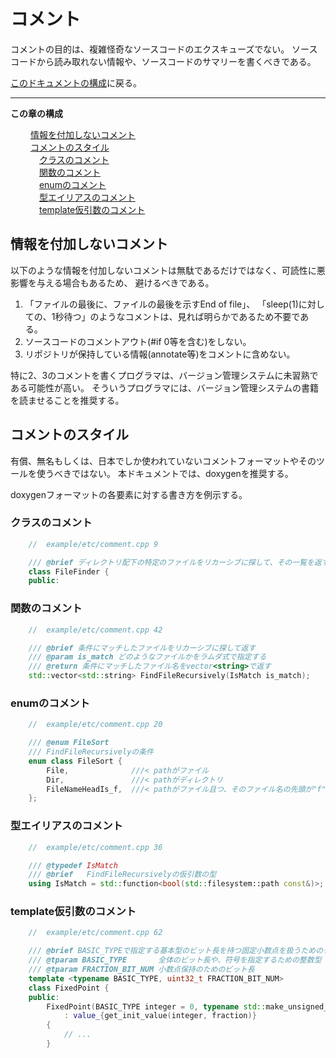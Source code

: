 <!-- ./md/comment.md -->
# コメント <a id="SS_7"></a>
コメントの目的は、複雑怪奇なソースコードのエクスキューズでない。
ソースコードから読み取れない情報や、ソースコードのサマリーを書くべきである。

[このドキュメントの構成](introduction.md#SS_1_7)に戻る。  
___

__この章の構成__

&emsp;&emsp; [情報を付加しないコメント](comment.md#SS_7_1)  
&emsp;&emsp; [コメントのスタイル](comment.md#SS_7_2)  
&emsp;&emsp;&emsp; [クラスのコメント](comment.md#SS_7_2_1)  
&emsp;&emsp;&emsp; [関数のコメント](comment.md#SS_7_2_2)  
&emsp;&emsp;&emsp; [enumのコメント](comment.md#SS_7_2_3)  
&emsp;&emsp;&emsp; [型エイリアスのコメント](comment.md#SS_7_2_4)  
&emsp;&emsp;&emsp; [template仮引数のコメント](comment.md#SS_7_2_5)  
  
  

## 情報を付加しないコメント <a id="SS_7_1"></a>
以下のような情報を付加しないコメントは無駄であるだけではなく、可読性に悪影響を与える場合もあるため、
避けるべきである。

1. 「ファイルの最後に、ファイルの最後を示すEnd of file」、
  「sleep(1)に対しての、1秒待つ」のようなコメントは、見れば明らかであるため不要である。
2. ソースコードのコメントアウト(#if 0等を含む)をしない。
3. リポジトリが保持している情報(annotate等)をコメントに含めない。

特に2、3のコメントを書くプログラマは、バージョン管理システムに未習熟である可能性が高い。
そういうプログラマには、バージョン管理システムの書籍を読ませることを推奨する。

## コメントのスタイル <a id="SS_7_2"></a>
有償、無名もしくは、日本でしか使われていないコメントフォーマットやそのツールを使うべきではない。
本ドキュメントでは、doxygenを推奨する。

doxygenフォーマットの各要素に対する書き方を例示する。

### クラスのコメント <a id="SS_7_2_1"></a>

```cpp
    //  example/etc/comment.cpp 9

    /// @brief ディレクトリ配下の特定のファイルをリカーシブに探して、その一覧を返すクラス
    class FileFinder {
    public:
```

### 関数のコメント <a id="SS_7_2_2"></a>

```cpp
    //  example/etc/comment.cpp 42

    /// @brief 条件にマッチしたファイルをリカーシブに探して返す
    /// @param is_match どのようなファイルかをラムダ式で指定する
    /// @return 条件にマッチしたファイル名をvector<string>で返す
    std::vector<std::string> FindFileRecursively(IsMatch is_match);
```

### enumのコメント <a id="SS_7_2_3"></a>

```cpp
    //  example/etc/comment.cpp 20

    /// @enum FileSort
    /// FindFileRecursivelyの条件
    enum class FileSort {
        File,              ///< pathがファイル
        Dir,               ///< pathがディレクトリ
        FileNameHeadIs_f,  ///< pathがファイル且つ、そのファイル名の先頭が"f"
    };
```

### 型エイリアスのコメント <a id="SS_7_2_4"></a>

```cpp
    //  example/etc/comment.cpp 36

    /// @typedef IsMatch
    /// @brief   FindFileRecursivelyの仮引数の型
    using IsMatch = std::function<bool(std::filesystem::path const&)>;
```

### template仮引数のコメント <a id="SS_7_2_5"></a>

```cpp
    //  example/etc/comment.cpp 62

    /// @brief BASIC_TYPEで指定する基本型のビット長を持つ固定小数点を扱うためのクラス
    /// @tparam BASIC_TYPE       全体のビット長や、符号を指定するための整数型
    /// @tparam FRACTION_BIT_NUM 小数点保持のためのビット長
    template <typename BASIC_TYPE, uint32_t FRACTION_BIT_NUM>
    class FixedPoint {
    public:
        FixedPoint(BASIC_TYPE integer = 0, typename std::make_unsigned_t<BASIC_TYPE> fraction = 0) noexcept
            : value_{get_init_value(integer, fraction)}
        {
            // ...
        }
```



